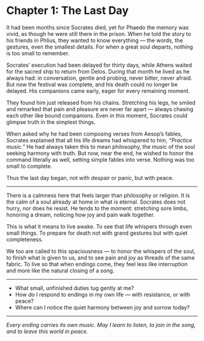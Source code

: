 # Chapter 1: The Last Day

It had been months since Socrates died, yet for Phaedo the memory was vivid, as though he were still there in the prison. When he told the story to his friends in Phlius, they wanted to know everything — the words, the gestures, even the smallest details. For when a great soul departs, nothing is too small to remember.

Socrates’ execution had been delayed for thirty days, while Athens waited for the sacred ship to return from Delos. During that month he lived as he always had: in conversation, gentle and probing, never bitter, never afraid. But now the festival was complete, and his death could no longer be delayed. His companions came early, eager for every remaining moment.

They found him just released from his chains. Stretching his legs, he smiled and remarked that pain and pleasure are never far apart — always chasing each other like bound companions. Even in this moment, Socrates could glimpse truth in the simplest things.

When asked why he had been composing verses from Aesop’s fables, Socrates explained that all his life dreams had whispered to him, *“Practice music.”* He had always taken this to mean philosophy, the music of the soul seeking harmony with truth. But now, near the end, he wished to honor the command literally as well, setting simple fables into verse. Nothing was too small to complete.

Thus the last day began, not with despair or panic, but with peace.

---

There is a calmness here that feels larger than philosophy or religion. It is the calm of a soul already at home in what is eternal. Socrates does not hurry, nor does he resist. He tends to the moment: stretching sore limbs, honoring a dream, noticing how joy and pain walk together.

This is what it means to live awake. To see that life whispers through even small things. To prepare for death not with grand gestures but with quiet completeness.

We too are called to this spaciousness — to honor the whispers of the soul, to finish what is given to us, and to see pain and joy as threads of the same fabric. To live so that when endings come, they feel less like interruption and more like the natural closing of a song.

---

* What small, unfinished duties tug gently at me?
* How do I respond to endings in my own life — with resistance, or with peace?
* Where can I notice the quiet harmony between joy and sorrow today?

---

*Every ending carries its own music. May I learn to listen, to join in the song, and to leave this world in peace.*
